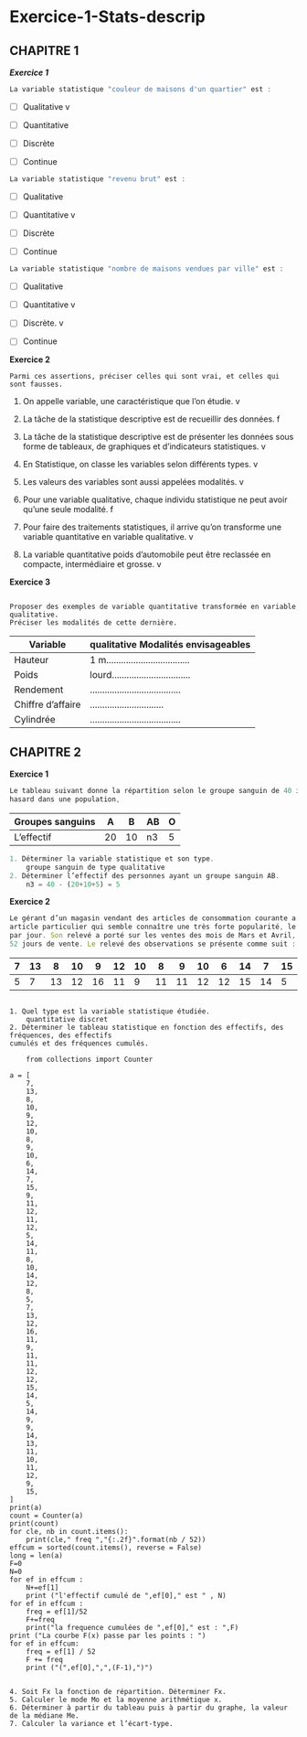 # Exercice-1-Stats-descrip
  ## CHAPITRE 1

***Exercice 1***

```js
La variable statistique "couleur de maisons d'un quartier" est :
```
- [ ] Qualitative v
- [ ] Quantitative

- [ ] Discrète
- [ ] Continue

```js
La variable statistique "revenu brut" est :
```
- [ ] Qualitative
- [ ] Quantitative v

- [ ] Discrète
- [ ] Continue


```js
La variable statistique "nombre de maisons vendues par ville" est :
```
- [ ] Qualitative
- [ ] Quantitative  v

- [ ] Discrète.  v
- [ ] Continue


**Exercice 2**

```console
Parmi ces assertions, préciser celles qui sont vrai, et celles qui sont fausses.
````

1. On appelle variable, une caractéristique que l’on étudie.   v

2. La tâche de la statistique descriptive est de recueillir des données.   f

3. La tâche de la statistique descriptive est de présenter les données sous forme de 
tableaux, de graphiques et d’indicateurs statistiques.   v

4. En Statistique, on classe les variables selon différents types.   v

5. Les valeurs des variables sont aussi appelées modalités.   v

6. Pour une variable qualitative, chaque individu statistique ne peut avoir qu’une seule modalité.   f

7. Pour faire des traitements statistiques, il arrive qu’on transforme une variable 
quantitative en variable qualitative.    v 

8. La variable quantitative poids d’automobile peut être reclassée en compacte, intermédiaire et grosse.  v    



**Exercice 3**

```console

Proposer des exemples de variable quantitative transformée en variable qualitative.
Préciser les modalités de cette dernière.
```

| Variable |qualitative   Modalités envisageables |
|----------|--------------------------------------|
| Hauteur  | 1 m..................................|
|Poids     | lourd................................|
|Rendement | .....................................|
|Chiffre d’affaire |..............................|
|Cylindrée | .....................................|


## CHAPITRE 2

**Exercice 1**
```js
Le tableau suivant donne la répartition selon le groupe sanguin de 40 individus pris au
hasard dans une population,
```

| Groupes sanguins | A | B | AB | O |
|------------------|---|---|----|---|
| L’effectif       | 20| 10| n3 | 5 |

```js
1. Déterminer la variable statistique et son type.
    groupe sanguin de type qualitative
2. Déterminer l’effectif des personnes ayant un groupe sanguin AB.
    n3 = 40 - (20+10+5) = 5
```
**Exercice 2**

```js
Le gérant d’un magasin vendant des articles de consommation courante a relevé pour un
article particulier qui semble connaître une très forte popularité, le nombre d’articles vendus
par jour. Son relevé a porté sur les ventes des mois de Mars et Avril, ce qui correspond à
52 jours de vente. Le relevé des observations se présente comme suit :
````
| 7 | 13 | 8 | 10 | 9 | 12 | 10 | 8 | 9 | 10 | 6 | 14 | 7 | 15 | 9 | 11 | 12 | 11 | 12 | 5 | 14 | 11 | 8 | 10 | 14 | 12 | 8 |
|---|--- |---|--- |---|--- |--- |---|---|--- |---|--- |---|--- |---|--- |--- |--- |--- |---|--- |--- |---|--- |--- |--- |---|
| 5 | 7  | 13| 12 | 16| 11 | 9  | 11| 11| 12 | 12| 15 |14 | 5  | 14| 9  | 9  | 14 | 13 | 11|10  | 11 | 12| 9  | 15|.

```console

1. Quel type est la variable statistique étudiée.
    quantitative discret 
2. Déterminer le tableau statistique en fonction des effectifs, des fréquences, des effectifs
cumulés et des fréquences cumulés.
    
    from collections import Counter

a = [
    7,
    13,
    8,
    10,
    9,
    12,
    10,
    8,
    9,
    10,
    6,
    14,
    7,
    15,
    9,
    11,
    12,
    11,
    12,
    5,
    14,
    11,
    8,
    10,
    14,
    12,
    8,
    5,
    7,
    13,
    12,
    16,
    11,
    9,
    11,
    11,
    12,
    12,
    15,
    14,
    5,
    14,
    9,
    9,
    14,
    13,
    11,
    10,
    11,
    12,
    9,
    15,
]
print(a)
count = Counter(a)
print(count)
for cle, nb in count.items():
    print(cle," freq ","{:.2f}".format(nb / 52))
effcum = sorted(count.items(), reverse = False)
long = len(a)
F=0
N=0
for ef in effcum :
    N+=ef[1]
    print ("l'effectif cumulé de ",ef[0]," est " , N)
for ef in effcum :
    freq = ef[1]/52
    F+=freq
    print("la frequence cumulées de ",ef[0]," est : ",F)
print ("La courbe F(x) passe par les points : ")
for ef in effcum:
    freq = ef[1] / 52
    F += freq
    print ("(",ef[0],",",(F-1),")")

    
4. Soit Fx la fonction de répartition. Déterminer Fx.
5. Calculer le mode Mo et la moyenne arithmétique x.
6. Déterminer à partir du tableau puis à partir du graphe, la valeur de la médiane Me.
7. Calculer la variance et l’écart-type.
````
